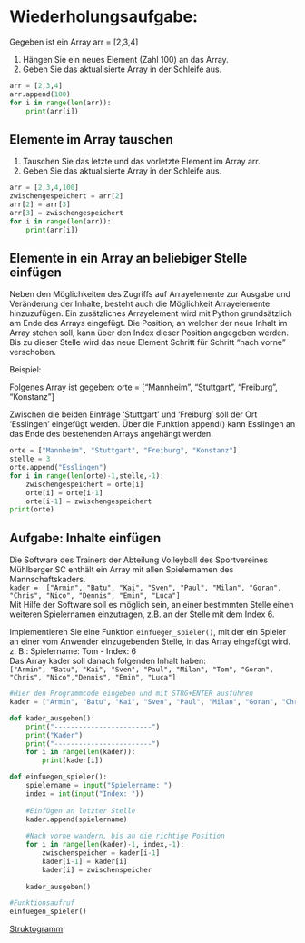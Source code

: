 # Wiederholungsaufgabe:


Gegeben ist ein Array arr = \[2,3,4\]

1.  Hängen Sie ein neues Element (Zahl 100) an das Array.
2.  Geben Sie das aktualisierte Array in der Schleife aus.

``` python
arr = [2,3,4]
arr.append(100)
for i in range(len(arr)):
    print(arr[i])
```

## Elemente im Array tauschen

1.  Tauschen Sie das letzte und das vorletzte Element im Array arr.
2.  Geben Sie das aktualisierte Array in der Schleife aus.

``` python
arr = [2,3,4,100]
zwischengespeichert = arr[2]
arr[2] = arr[3]
arr[3] = zwischengespeichert
for i in range(len(arr)):
    print(arr[i])
```

## Elemente in ein Array an beliebiger Stelle einfügen

Neben den Möglichkeiten des Zugriffs auf Arrayelemente zur Ausgabe und
Veränderung der Inhalte, besteht auch die Möglichkeit Arrayelemente
hinzuzufügen. Ein zusätzliches Arrayelement wird mit Python
grundsätzlich am Ende des Arrays eingefügt. Die Position, an welcher der
neue Inhalt im Array stehen soll, kann über den Index dieser Position
angegeben werden. Bis zu dieser Stelle wird das neue Element Schritt für
Schritt “nach vorne” verschoben.

Beispiel:

Folgenes Array ist gegeben: orte = \[“Mannheim”, “Stuttgart”,
“Freiburg”, “Konstanz”\]

Zwischen die beiden Einträge ‘Stuttgart’ und ‘Freiburg’ soll der Ort
‘Esslingen’ eingefügt werden. Über die Funktion append() kann Esslingen
an das Ende des bestehenden Arrays angehängt werden.

``` python
orte = ["Mannheim", "Stuttgart", "Freiburg", "Konstanz"]
stelle = 3
orte.append("Esslingen")
for i in range(len(orte)-1,stelle,-1):
    zwischengespeichert = orte[i]
    orte[i] = orte[i-1]
    orte[i-1] = zwischengespeichert
print(orte)
```

## Aufgabe: Inhalte einfügen

Die Software des Trainers der Abteilung Volleyball des Sportvereines
Mühlberger SC enthält ein Array mit allen Spielernamen des
Mannschaftskaders.  
`kader =  ["Armin", "Batu", "Kai", "Sven", "Paul", "Milan", "Goran", "Chris", "Nico", "Dennis", "Emin", "Luca"]`  
Mit Hilfe der Software soll es möglich sein, an einer bestimmten Stelle
einen weiteren Spielernamen einzutragen, z.B. an der Stelle mit dem
Index 6.

Implementieren Sie eine Funktion `einfuegen_spieler()`, mit der ein
Spieler an einer vom Anwender einzugebenden Stelle, in das Array
eingefügt wird.  
z. B.: Spielername: Tom - Index: 6  
Das Array kader soll danach folgenden Inhalt haben:  
`["Armin", "Batu", "Kai", "Sven", "Paul", "Milan", "Tom", "Goran", "Chris", "Nico","Dennis", "Emin", "Luca"]`

``` python
#Hier den Programmcode eingeben und mit STRG+ENTER ausführen
kader = ["Armin", "Batu", "Kai", "Sven", "Paul", "Milan", "Goran", "Chris","Nico", "Dennis", "Emin", "Luca"]

def kader_ausgeben():
    print("------------------------")
    print("Kader")
    print("------------------------")
    for i in range(len(kader)):
        print(kader[i])

def einfuegen_spieler():
    spielername = input("Spielername: ")
    index = int(input("Index: "))
    
    #Einfügen an letzter Stelle
    kader.append(spielername)                              
    
    #Nach vorne wandern, bis an die richtige Position
    for i in range(len(kader)-1, index,-1):    
        zwischenspeicher = kader[i-1]
        kader[i-1] = kader[i]
        kader[i] = zwischenspeicher
    
    kader_ausgeben()

#Funktionsaufruf
einfuegen_spieler()
```

[Struktogramm](Array-Inhalte-einfuegen_files/figure-html/003b398a-cde3-4b25-8d27-4f826a386b18-1-3c4804c3-5591-47ef-aa18-f60f5d892c97.png)
